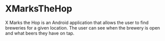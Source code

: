 # XMarksTheHop

X Marks the Hop is an Android application that allows the user to find breweries for a given location.  The user can see when the brewery
is open and what beers they have on tap.
